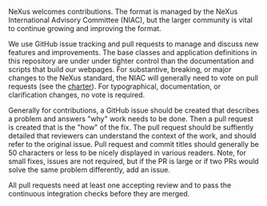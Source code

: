 NeXus welcomes contributions. The format is managed by the NeXus International Advisory Committee (NIAC), but the larger community is vital to continue growing and improving the format.

We use GitHub issue tracking and pull requests to manage and discuss new features and improvements.  The base classes and application definitions in this repository are under under tighter control than the documentation and scripts that build our webpages.  For substantive, breaking, or major changes to the NeXus standard, the NIAC will generally need to vote on pull requests (see the [charter](https://www.nexusformat.org/NIAC.html#organization)). For typographical, documentation, or clarification changes, no vote is required.

Generally for contributions, a GitHub issue should be created that describes a problem and answers "why" work needs to be done.  Then a pull request is created that is the "how" of the fix.  The pull request should be suffiently detailed that reviewers can understand the context of the work, and should refer to the original issue.  Pull request and commit titles should generally be 50 characters or less to be nicely displayed in various readers.  Note, for small fixes, issues are not required, but if the PR is large or if two PRs would solve the same problem differently, add an issue.

All pull requests need at least one accepting review and to pass the continuous integration checks before they are merged.
